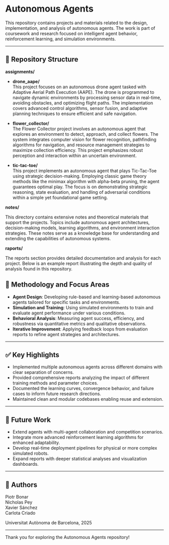# Autonomous Agents

This repository contains projects and materials related to the design, implementation, and analysis of autonomous agents. The work is part of coursework and research focused on intelligent agent behavior, reinforcement learning, and simulation environments.

---

## 📁 Repository Structure

**assignments/**

- **drone_aape/**  
  This project focuses on an autonomous drone agent tasked with Adaptive Aerial Path Execution (AAPE). The drone is programmed to navigate dynamic environments by processing sensor data in real-time, avoiding obstacles, and optimizing flight paths. The implementation covers advanced control algorithms, sensor fusion, and adaptive planning techniques to ensure efficient and safe navigation.

- **flower_collector/**  
  The Flower Collector project involves an autonomous agent that explores an environment to detect, approach, and collect flowers. The system integrates computer vision for flower recognition, pathfinding algorithms for navigation, and resource management strategies to maximize collection efficiency. This project emphasizes robust perception and interaction within an uncertain environment.

- **tic-tac-toe/**  
  This project implements an autonomous agent that plays Tic-Tac-Toe using strategic decision-making. Employing classic game theory methods like the minimax algorithm with alpha-beta pruning, the agent guarantees optimal play. The focus is on demonstrating strategic reasoning, state evaluation, and handling of adversarial conditions within a simple yet foundational game setting.

**notes/**

This directory contains extensive notes and theoretical materials that support the projects. Topics include autonomous agent architectures, decision-making models, learning algorithms, and environment interaction strategies. These notes serve as a knowledge base for understanding and extending the capabilities of autonomous systems.

**raports/**

The reports section provides detailed documentation and analysis for each project. Below is an example report illustrating the depth and quality of analysis found in this repository.


## 🧪 Methodology and Focus Areas

- **Agent Design**: Developing rule-based and learning-based autonomous agents tailored for specific tasks and environments.
- **Simulation and Training**: Using simulated environments to train and evaluate agent performance under various conditions.
- **Behavioral Analysis**: Measuring agent success, efficiency, and robustness via quantitative metrics and qualitative observations.
- **Iterative Improvement**: Applying feedback loops from evaluation reports to refine agent strategies and architectures.

---

## ✅ Key Highlights

- Implemented multiple autonomous agents across different domains with clear separation of concerns.
- Provided comprehensive reports analyzing the impact of different training methods and parameter choices.
- Documented the learning curves, convergence behavior, and failure cases to inform future research directions.
- Maintained clean and modular codebases enabling reuse and extension.

---

## 🔮 Future Work

- Extend agents with multi-agent collaboration and competition scenarios.
- Integrate more advanced reinforcement learning algorithms for enhanced adaptability.
- Develop real-time deployment pipelines for physical or more complex simulated robots.
- Expand reports with deeper statistical analyses and visualization dashboards.

---

## 👥 Authors

Piotr Bonar<br>
Nicholas Pey<br>
Xavier Sánchez<br>
Carlota Criado<br>

Universitat Autònoma de Barcelona, 2025

---

Thank you for exploring the Autonomous Agents repository!
